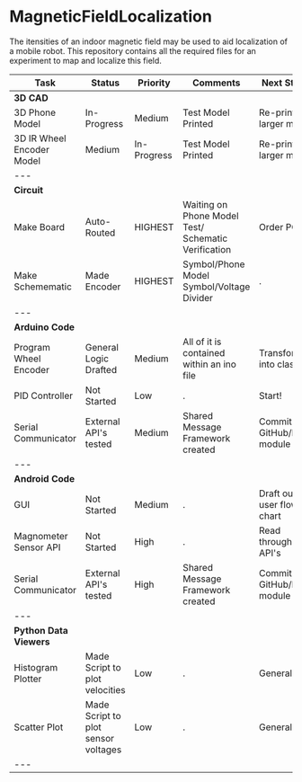 # MagneticFieldLocalization
The itensities of an indoor magnetic field may be used to aid localization of a mobile robot. This repository contains all the required files for an experiment to map and localize this field.

| Task | Status | Priority |Comments | Next Steps
| ---  | ---    | ---      | ---     | ---
| **3D CAD**
| 3D Phone Model | In-Progress | Medium | Test Model Printed | Re-print larger model
| 3D IR Wheel Encoder Model | Medium | In-Progress | Test Model Printed | Re-print larger model
| ---
| **Circuit**
| Make Board       | Auto-Routed | HIGHEST | Waiting on Phone Model Test/ Schematic Verification | Order PCB
| Make Schemematic | Made Encoder| HIGHEST | Symbol/Phone Model Symbol/Voltage Divider | . | Label Resistor Values/Verify
| ---
| **Arduino Code**
| Program Wheel Encoder | General Logic Drafted | Medium | All of it is contained within an ino file | Transform into class
| PID Controller      | Not Started | Low | . | Start!
| Serial Communicator | External API's tested | Medium | Shared Message Framework created | Commit to GitHub/Draft module
| ---
| **Android Code**
| GUI | Not Started | Medium| . | Draft out a user flow chart
| Magnometer Sensor API | Not Started| High | . | Read through API's
| Serial Communicator | External API's tested | High | Shared Message Framework created | Commit to GitHub/Draft module
| ---
| **Python Data Viewers**
| Histogram Plotter | Made Script to plot velocities | Low | . | Generalize?
| Scatter Plot | Made Script to plot sensor voltages | Low | . | Generalize?
| ---
